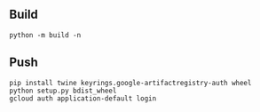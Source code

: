 ## Build

```shell
python -m build -n
```

## Push
```shell
pip install twine keyrings.google-artifactregistry-auth wheel
python setup.py bdist_wheel
gcloud auth application-default login
```
